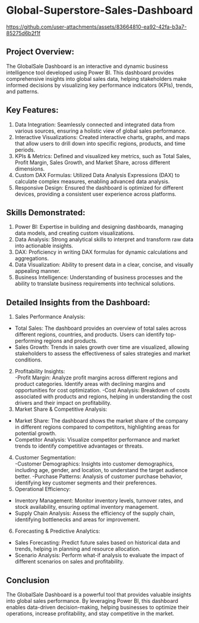 # Global-Superstore-Sales-Dashboard
https://github.com/user-attachments/assets/83664810-ea92-42fa-b3a7-85275d6b2f1f

## **Project Overview:**
The GlobalSale Dashboard is an interactive and dynamic business intelligence tool developed using Power BI. This dashboard provides comprehensive insights into global sales data, helping stakeholders make informed decisions by visualizing key performance indicators (KPIs), trends, and patterns.  

## **Key Features:**  

1. Data Integration: Seamlessly connected and integrated data from various sources, ensuring a holistic view of global sales performance.   
2. Interactive Visualizations: Created interactive charts, graphs, and maps that allow users to drill down into specific regions, products, and time periods.  
3. KPIs & Metrics: Defined and visualized key metrics, such as Total Sales, Profit Margin, Sales Growth, and Market Share, across different dimensions.  
4. Custom DAX Formulas: Utilized Data Analysis Expressions (DAX) to calculate complex measures, enabling advanced data analysis.
5. Responsive Design: Ensured the dashboard is optimized for different devices, providing a consistent user experience across platforms.

## **Skills Demonstrated:**  
1. Power BI: Expertise in building and designing dashboards, managing data models, and creating custom visualizations.
2. Data Analysis: Strong analytical skills to interpret and transform raw data into actionable insights.
3. DAX: Proficiency in writing DAX formulas for dynamic calculations and aggregations.
4. Data Visualization: Ability to present data in a clear, concise, and visually appealing manner.
5. Business Intelligence: Understanding of business processes and the ability to translate business requirements into technical solutions.

## **Detailed Insights from the Dashboard:**
1. Sales Performance Analysis:  
- Total Sales: The dashboard provides an overview of total sales across different regions, countries, and products. Users can identify top-performing regions and products.
- Sales Growth: Trends in sales growth over time are visualized, allowing stakeholders to assess the effectiveness of sales strategies and market conditions.
2. Profitability Insights:  
-Profit Margin: Analyze profit margins across different regions and product categories. Identify areas with declining margins and opportunities for cost optimization.
-Cost Analysis: Breakdown of costs associated with products and regions, helping in understanding the cost drivers and their impact on profitability.  
3. Market Share & Competitive Analysis:  
- Market Share: The dashboard shows the market share of the company in different regions compared to competitors, highlighting areas for potential growth.
- Competitor Analysis: Visualize competitor performance and market trends to identify competitive advantages or threats.
4. Customer Segmentation:  
-Customer Demographics: Insights into customer demographics, including age, gender, and location, to understand the target audience better.
-Purchase Patterns: Analysis of customer purchase behavior, identifying key customer segments and their preferences.
5. Operational Efficiency:  
- Inventory Management: Monitor inventory levels, turnover rates, and stock availability, ensuring optimal inventory management.
- Supply Chain Analysis: Assess the efficiency of the supply chain, identifying bottlenecks and areas for improvement.
6. Forecasting & Predictive Analytics:  
- Sales Forecasting: Predict future sales based on historical data and trends, helping in planning and resource allocation.
- Scenario Analysis: Perform what-if analysis to evaluate the impact of different scenarios on sales and profitability.
  
## **Conclusion**  
The GlobalSale Dashboard is a powerful tool that provides valuable insights into global sales performance. By leveraging Power BI, this dashboard enables data-driven decision-making, helping businesses to optimize their operations, increase profitability, and stay competitive in the market.
